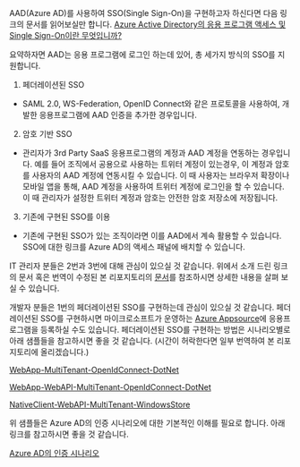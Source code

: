 AAD(Azure AD)를 사용하여 SSO(Single Sign-On)을 구현하고자 하신다면 다음 링크의 문서를 읽어보실만 합니다. 
[Azure Active Directory의 응용 프로그램 액세스 및 Single Sign-On이란 무엇입니까?](https://docs.microsoft.com/ko-kr/azure/active-directory/active-directory-appssoaccess-whatis)

요약하자면 AAD는 응용 프로그램에 로그인 하는데 있어, 총 세가지 방식의 SSO를 지원합니다. 

1. 페더레이션된 SSO 
  - SAML 2.0, WS-Federation, OpenID Connect와 같은 프로토콜을 사용하여, 개발한 응용프로그램에 AAD 인증을 추가한 경우입니다. 
2. 암호 기반 SSO
  - 관리자가 3rd Party SaaS 응용프로그램의 계정과 AAD 계정을 연동하는 경우입니다. 예를 들어 조직에서 공용으로 사용하는 트위터 계정이 있는경우, 이 계정과 암호를 사용자의 AAD 계정에 연동시킬 수 있습니다. 이 때 사용자는 브라우저 확장이나 모바일 앱을 통해, AAD 계정을 사용하여 트위터 계정에 로그인을 할 수 있습니다. 이 때 관리자가 설정한 트위터 계정과 암호는 안전한 암호 저장소에 저장됩니다.  
3. 기존에 구현된 SSO를 이용
  - 기존에 구현된 SSO가 있는 조직이라면 이를 AAD에서 계속 활용할 수 있습니다. SSO에 대한 링크를 Azure AD의 액세스 패널에 배치할 수 있습니다. 

IT 관리자 분들은 2번과 3번에 대해 관심이 있으실 것 같습니다. 위에서 소개 드린 링크의 문서 혹은 번역이 수정된 본 리포지토리의 [문서](\active-directory-appssoaccess-whatis.md)를 참조하시면 상세한 내용을 살펴 보실 수 있습니다.

개발자 분들은 1번의 페더레이션된 SSO를 구현하는데 관심이 있으실 것 같습니다. 페더레이션된 SSO를 구현하시면 마이크로소프트가 운영하는 [Azure Appsource](https://appsource.microsoft.com/ko-kr/)에 응용프로그램을 등록하실 수도 있습니다. 
페더레이션된 SSO를 구현하는 방법은 시나리오별로 아래 샘플들을 참고하시면 좋을 것 같습니다. (시간이 허락한다면 일부 번역하여 본 리포지토리에 올리겠습니다.)

[WebApp-MultiTenant-OpenIdConnect-DotNet](https://github.com/AzureADSamples/WebApp-MultiTenant-OpenIdConnect-DotNet)

[WebApp-WebAPI-MultiTenant-OpenIdConnect-DotNet](https://github.com/AzureADSamples/WebApp-WebAPI-MultiTenant-OpenIdConnect-DotNet)

[NativeClient-WebAPI-MultiTenant-WindowsStore](https://github.com/AzureADSamples/NativeClient-WebAPI-MultiTenant-WindowsStore)

위 샘플들은 Azure AD의 인증 시나리오에 대한 기본적인 이해를 필요로 합니다. 아래 링크를 참고하시면 좋을 것 같습니다. 

[Azure AD의 인증 시나리오](https://docs.microsoft.com/ko-kr/azure/active-directory/active-directory-authentication-scenarios)

